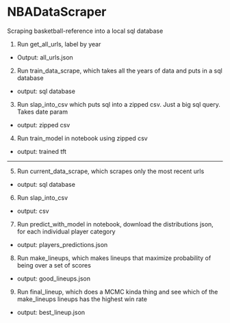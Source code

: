 # NBADataScraper
Scraping basketball-reference into a local sql database

1. Run get_all_urls, label by year
- Output: all_urls.json
2. Run train_data_scrape, which takes all the years of data and puts in a sql database
- output: sql database
3. Run slap_into_csv which puts sql into a zipped csv. Just a big sql query. Takes date param
- output: zipped csv
4. Run train_model in notebook using zipped csv
- output: trained tft
___
5. Run current_data_scrape, which scrapes only the most recent urls
- output: sql database
6. Run slap_into_csv
- output: csv
7. Run predict_with_model in notebook, download the distributions json, for each individual player category
- output: players_predictions.json
8. Run make_lineups, which makes lineups that maximize probability of being over a set of scores
- output: good_lineups.json
9. Run final_lineup, which does a MCMC kinda thing and see which of the make_lineups lineups has the highest win rate
- output: best_lineup.json
